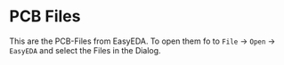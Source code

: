 # PCB Files
This are the PCB-Files from EasyEDA. To open them fo to ``File`` -> ``Open`` -> ``EasyEDA`` and select the Files in the Dialog.
